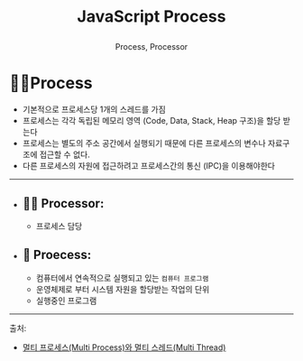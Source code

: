 # <p align="center">  JavaScript Process
<p align="center">  Process, Processor

# 👩‍🍳Process
- 기본적으로 프로세스당 1개의 스레드를 가짐
- 프로세스는 각각 독립된 메모리 영역 (Code, Data, Stack, Heap 구조)을 할당 받는다
- 프로세스는 별도의 주소 공간에서 실행되기 때문에 다른 프로세스의 변수나 자료구조에 접근할 수 없다.
- 다른 프로세스의 자원에 접근하려고 프로세스간의 통신 (IPC)을 이용해야한다 
---

- ## 👩‍🍳 Processor:
    - 프로세스 담당
- ## 🍳 Proecess: 
    - 컴퓨터에서 연속적으로 실행되고 있는 `컴퓨터 프로그램`
    - 운영체제로 부터 시스템 자원을 할당받는 작업의 단위 
    - 실행중인 프로그램  

---

출처: 

- [멀티 프로세스(Multi Process)와 멀티 스레드(Multi Thread)](https://wooody92.github.io/os/%EB%A9%80%ED%8B%B0-%ED%94%84%EB%A1%9C%EC%84%B8%EC%8A%A4%EC%99%80-%EB%A9%80%ED%8B%B0-%EC%8A%A4%EB%A0%88%EB%93%9C/)
